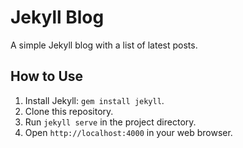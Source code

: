 # Jekyll Blog

A simple Jekyll blog with a list of latest posts.

## How to Use

1. Install Jekyll: `gem install jekyll`.
2. Clone this repository.
3. Run `jekyll serve` in the project directory.
4. Open `http://localhost:4000` in your web browser.


